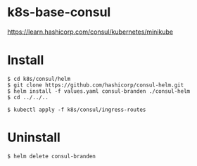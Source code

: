 # k8s-base-consul

https://learn.hashicorp.com/consul/kubernetes/minikube

# Install

```
$ cd k8s/consul/helm
$ git clone https://github.com/hashicorp/consul-helm.git
$ helm install -f values.yaml consul-branden ./consul-helm
$ cd ../../..
```

```
$ kubectl apply -f k8s/consul/ingress-routes
```

# Uninstall

```
$ helm delete consul-branden
```
